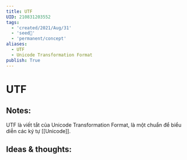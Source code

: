 ```yaml
---
title: UTF
UID: 210831203552
tags:
  - 'created/2021/Aug/31'
  - 'seed🥜'
  - 'permanent/concept'
aliases:
  - UTF
  - Unicode Transformation Format
publish: True
---
```

# UTF

## Notes:
UTF là viết tắt của Unicode Transformation Format, là một chuẩn để biểu diễn các ký tự [[Unicode]]. 

## Ideas & thoughts:
